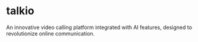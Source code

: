# talkio
An innovative video calling platform integrated with AI features, designed to revolutionize online communication.
